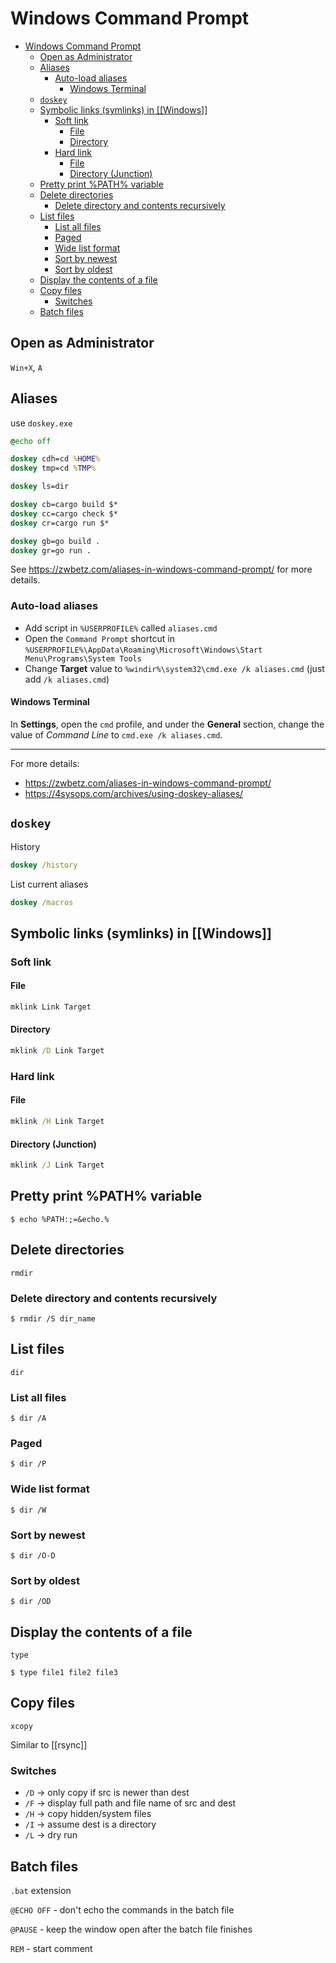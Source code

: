 # Windows Command Prompt

- [Windows Command Prompt](#windows-command-prompt)
  - [Open as Administrator](#open-as-administrator)
  - [Aliases](#aliases)
    - [Auto-load aliases](#auto-load-aliases)
      - [Windows Terminal](#windows-terminal)
  - [`doskey`](#doskey)
  - [Symbolic links (symlinks) in \[\[Windows\]\]](#symbolic-links-symlinks-in-windows)
    - [Soft link](#soft-link)
      - [File](#file)
      - [Directory](#directory)
    - [Hard link](#hard-link)
      - [File](#file-1)
      - [Directory (Junction)](#directory-junction)
  - [Pretty print %PATH% variable](#pretty-print-path-variable)
  - [Delete directories](#delete-directories)
    - [Delete directory and contents recursively](#delete-directory-and-contents-recursively)
  - [List files](#list-files)
    - [List all files](#list-all-files)
    - [Paged](#paged)
    - [Wide list format](#wide-list-format)
    - [Sort by newest](#sort-by-newest)
    - [Sort by oldest](#sort-by-oldest)
  - [Display the contents of a file](#display-the-contents-of-a-file)
  - [Copy files](#copy-files)
    - [Switches](#switches)
  - [Batch files](#batch-files)

## Open as Administrator

`Win+X`, `A`

## Aliases

use `doskey.exe`

```cmd
@echo off

doskey cdh=cd %HOME%
doskey tmp=cd %TMP%

doskey ls=dir

doskey cb=cargo build $*
doskey cc=cargo check $*
doskey cr=cargo run $*

doskey gb=go build .
doskey gr=go run .
```

See <https://zwbetz.com/aliases-in-windows-command-prompt/> for more details.

### Auto-load aliases

- Add script in `%USERPROFILE%` called `aliases.cmd`
- Open the `Command Prompt` shortcut in `%USERPROFILE%\AppData\Roaming\Microsoft\Windows\Start Menu\Programs\System Tools`
- Change **Target** value to `%windir%\system32\cmd.exe /k aliases.cmd` (just add `/k aliases.cmd`)

#### Windows Terminal

In **Settings**, open the `cmd` profile, and under the **General** section, change the value of _Command Line_ to `cmd.exe /k aliases.cmd`.

---

For more details:

- <https://zwbetz.com/aliases-in-windows-command-prompt/>
- <https://4sysops.com/archives/using-doskey-aliases/>

## `doskey`

History

```cmd
doskey /history
```

List current aliases

```cmd
doskey /macros
```

## Symbolic links (symlinks) in [[Windows]]

### Soft link

#### File

```cmd
mklink Link Target
```

#### Directory

```cmd
mklink /D Link Target
```

### Hard link

#### File

```cmd
mklink /H Link Target
```

#### Directory (Junction)

```cmd
mklink /J Link Target
```

## Pretty print %PATH% variable

`$ echo %PATH:;=&echo.%`

## Delete directories

`rmdir`

### Delete directory and contents recursively

`$ rmdir /S dir_name`

## List files

`dir`

### List all files

`$ dir /A`

### Paged

`$ dir /P`

### Wide list format

`$ dir /W`

### Sort by newest

`$ dir /O-D`

### Sort by oldest

`$ dir /OD`

## Display the contents of a file

`type`

`$ type file1 file2 file3`

## Copy files

`xcopy`

Similar to [[rsync]]

### Switches

- `/D` -> only copy if src is newer than dest
- `/F` -> display full path and file name of src and dest
- `/H` -> copy hidden/system files
- `/I` -> assume dest is a directory
- `/L` -> dry run

## Batch files

`.bat` extension

`@ECHO OFF` - don't echo the commands in the batch file

`@PAUSE` - keep the window open after the batch file finishes

`REM` - start comment
